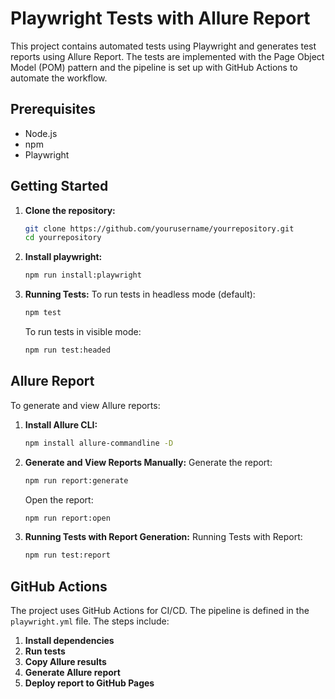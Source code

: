 # Playwright Tests with Allure Report

This project contains automated tests using Playwright and generates test reports using Allure Report. The tests are implemented with the Page Object Model (POM) pattern and the pipeline is set up with GitHub Actions to automate the workflow.

## Prerequisites

- Node.js
- npm
- Playwright

## Getting Started

1. **Clone the repository:**
    ```bash
    git clone https://github.com/yourusername/yourrepository.git
    cd yourrepository
    ```
2. **Install playwright:**
    ```bash
    npm run install:playwright
    ```
3. **Running Tests:**
    To run tests in headless mode (default):
    ```bash
    npm test
    ```
    To run tests in visible mode:
    ```bash
    npm run test:headed
    ```

## Allure Report
To generate and view Allure reports:

1. **Install Allure CLI:**
    ```bash
    npm install allure-commandline -D
    ```

2. **Generate and View Reports Manually:**
    Generate the report:
    ```bash
    npm run report:generate
    ```
    Open the report:
    ```bash
    npm run report:open
    ```
3. **Running Tests with Report Generation:**
    Running Tests with Report:
    ```bash
    npm run test:report
    ```

## GitHub Actions

The project uses GitHub Actions for CI/CD. The pipeline is defined in the `playwright.yml` file. The steps include:

1. **Install dependencies**
2. **Run tests**
3. **Copy Allure results**
4. **Generate Allure report**
5. **Deploy report to GitHub Pages**

